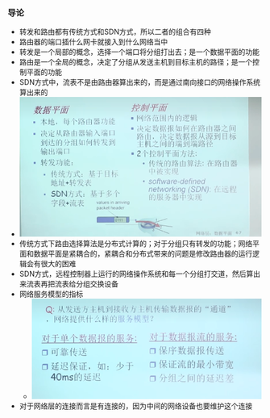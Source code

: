 ### 导论

* 转发和路由都有传统方式和SDN方式，所以二者的组合有四种
* 路由器的端口插什么网卡就接入到什么网络当中
* 转发是一个局部的概念，选择一个端口将分组打出去；是一个数据平面的功能
* 路由是一个全局的概念，决定了分组从发送主机到目标主机的路径；是一个控制平面的功能
* SDN方式中，流表不是由路由器算出来的，而是通过南向接口的网络操作系统算出来的
* ![1675740380765](image/导论/1675740380765.png)
* 传统方式下路由选择算法是分布式计算的；对于分组只有转发的功能；网络平面和数据平面是紧耦合的，紧耦合和分布式带来的问题是修改路由器的运行逻辑会有很大的困难
* SDN方式，远程控制器上运行的网络操作系统和每一个分组打交道，然后算出来流表再把流表给分组交换设备
* 网络服务模型的指标
  * ![1675741075829](image/导论/1675741075829.png)
* 对于网络层的连接而言是有连接的，因为中间的网络设备也要维护这个连接
